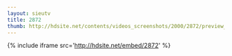 ```yaml
---
layout: sieutv
title: 2872
thumb: http://hdsite.net/contents/videos_screenshots/2000/2872/preview_360p.mp4.jpg
---
```

{% include iframe src='http://hdsite.net/embed/2872' %}
 
